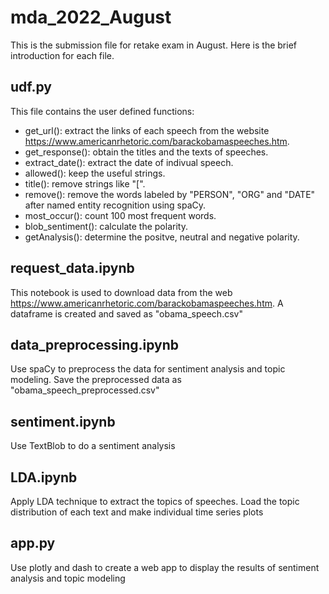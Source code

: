 # mda_2022_August
This is the submission file for retake exam in August. Here is the brief introduction for each file.
## udf.py
This file contains the user defined functions:
* get_url(): extract the links of each speech from the website https://www.americanrhetoric.com/barackobamaspeeches.htm.  
* get_response(): obtain the titles and the texts of speeches.
* extract_date(): extract the date of indivual speech.
* allowed(): keep the useful strings.
* title(): remove strings like "[<title>")" and "</title>".
* remove(): remove the words labeled by "PERSON", "ORG" and "DATE" after named entity recognition using spaCy.
* most_occur(): count 100 most frequent words.
* blob_sentiment(): calculate the polarity.
* getAnalysis(): determine the positve, neutral and negative polarity.
## request_data.ipynb
This notebook is used to download data from the web https://www.americanrhetoric.com/barackobamaspeeches.htm. A dataframe is created and saved as "obama_speech.csv"
## data_preprocessing.ipynb
Use spaCy to preprocess the data for sentiment analysis and topic modeling. Save the preprocessed data as "obama_speech_preprocessed.csv"
## sentiment.ipynb
Use TextBlob to do a sentiment analysis
## LDA.ipynb
Apply LDA technique to extract the topics of speeches. Load the topic distribution of each text and make individual time series plots
## app.py
Use plotly and dash to create a web app to display the results of sentiment analysis and topic modeling
